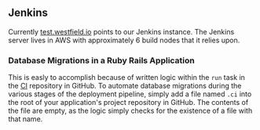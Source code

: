 ## Jenkins
Currently [test.westfield.io](https://test.westfield.io) points to our Jenkins instance.  The Jenkins server lives in AWS with approximately 6 build nodes that it relies upon.

### Database Migrations in a Ruby Rails Application
This is easly to accomplish because of written logic within the `run` task in the [CI](https://github.com/westfield/ci) repository in GitHub.  To automate database migrations during the various stages of the deployment pipeline, simply add a file named `.ci` into the root of your application's project repository in GitHub.  The contents of the file are empty, as the logic simply checks for the existence of a file with that name.
